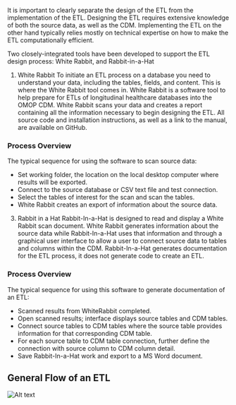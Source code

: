 It is important to clearly separate the design of the ETL from the implementation of the ETL. Designing the ETL requires extensive knowledge of both the source data,
as well as the CDM. Implementing the ETL on the other hand typically relies mostly on technical expertise on how to make the ETL computationally efficient. 

Two closely-integrated tools have been developed to support the ETL design process: White Rabbit, and Rabbit-in-a-Hat
1. White Rabbit
To initiate an ETL process on a database you need to understand your data, including the tables, fields, and content.
This is where the White Rabbit tool comes in. White Rabbit is a software tool to help prepare for ETLs of longitudinal healthcare databases into the OMOP CDM.
White Rabbit scans your data and creates a report containing all the information necessary to begin designing the ETL.
All source code and installation instructions, as well as a link to the manual, are available on GitHub.
### Process Overview
The typical sequence for using the software to scan source data:
 - Set working folder, the location on the local desktop computer where results will be exported.
 - Connect to the source database or CSV text file and test connection.
 - Select the tables of interest for the scan and scan the tables.
 - White Rabbit creates an export of information about the source data.

3. Rabbit in a Hat
Rabbit-In-a-Hat is designed to read and display a White Rabbit scan document. White Rabbit generates information about the source data
while Rabbit-In-a-Hat uses that information and through a graphical user interface to allow a user to connect source data to tables and columns within the CDM.
Rabbit-In-a-Hat generates documentation for the ETL process, it does not generate code to create an ETL.
### Process Overview
The typical sequence for using this software to generate documentation of an ETL:
- Scanned results from WhiteRabbit completed.
- Open scanned results; interface displays source tables and CDM tables.
- Connect source tables to CDM tables where the source table provides information for that corresponding CDM table.
- For each source table to CDM table connection, further define the connection with source column to CDM column detail.
- Save Rabbit-In-a-Hat work and export to a MS Word document.

## General Flow of an ETL
![Alt text](https://ohdsi.github.io/TheBookOfOhdsi/images/ExtractTransformLoad/flowOfEtl.png)
